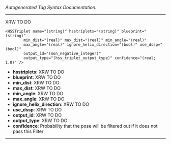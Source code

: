 _Autogenerated Tag Syntax Documentation:_

---
XRW TO DO

```
<HSSTriplet name="(string)" hsstriplets="(string)" blueprint="(string)"
        min_dist="(real)" max_dist="(real)" min_angle="(real)"
        max_angle="(real)" ignore_helix_direction="(bool)" use_dssp="(bool)"
        output_id="(non_negative_integer)"
        output_type="(hss_triplet_output_type)" confidence="(real; 1.0)" />
```

-   **hsstriplets**: XRW TO DO
-   **blueprint**: XRW TO DO
-   **min_dist**: XRW TO DO
-   **max_dist**: XRW TO DO
-   **min_angle**: XRW TO DO
-   **max_angle**: XRW TO DO
-   **ignore_helix_direction**: XRW TO DO
-   **use_dssp**: XRW TO DO
-   **output_id**: XRW TO DO
-   **output_type**: XRW TO DO
-   **confidence**: Probability that the pose will be filtered out if it does not pass this Filter

---
